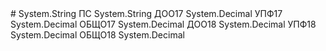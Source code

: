 <DataSets>
  <DataSet Name="MyDataSet">
    <Fields>
      <Field Name="#">
        <DataField>#</DataField>
        <rd:TypeName>System.String</rd:TypeName>
      </Field>
      <Field Name="ПС">
        <DataField>ПС</DataField>
        <rd:TypeName>System.String</rd:TypeName>
      </Field>
      <Field Name="ДОО17">
        <DataField>ДОО17</DataField>
        <rd:TypeName>System.Decimal</rd:TypeName>
      </Field>
      <Field Name="УПФ17">
        <DataField>УПФ17</DataField>
        <rd:TypeName>System.Decimal</rd:TypeName>
      </Field>
      <Field Name="ОБЩО17">
        <DataField>ОБЩО17</DataField>
        <rd:TypeName>System.Decimal</rd:TypeName>
      </Field>
      <Field Name="ДОО18">
        <DataField>ДОО18</DataField>
        <rd:TypeName>System.Decimal</rd:TypeName>
      </Field>
      <Field Name="УПФ18">
        <DataField>УПФ18</DataField>
        <rd:TypeName>System.Decimal</rd:TypeName>
      </Field>
      <Field Name="ОБЩО18">
        <DataField>ОБЩО18</DataField>
        <rd:TypeName>System.Decimal</rd:TypeName>
      </Field>
    </Fields>
    <Query>
      <DataSourceName></DataSourceName>
      <CommandText></CommandText>
    </Query>
  </DataSet>
</DataSets>
